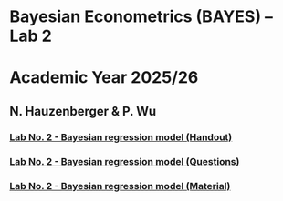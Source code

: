 # Bayesian Econometrics (BAYES) – Lab 2
# Academic Year 2025/26
## N. Hauzenberger & P. Wu

### [Lab No. 2 - Bayesian regression model (Handout)](./Handout.pdf)
### [Lab No. 2 - Bayesian regression model (Questions)](./Question.pdf)
### [Lab No. 2 - Bayesian regression model (Material)](https://github.com/nhauzenb/SGPE-ECNM11060/tree/main/Main%20Lab%20Material%20(Matlab)/Lab%202)
